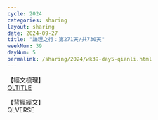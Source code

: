 ```yaml
---
cycle: 2024
categories: sharing
layout: sharing
date: 2024-09-27
title: "謙理之行：第271天/共730天"
weekNum: 39
dayNum: 5
permalink: /sharing/2024/wk39-day5-qianli.html
---
```

【經文梳理】  
[QLTITLE](QLLINK)

【背經經文】  
QLVERSE
